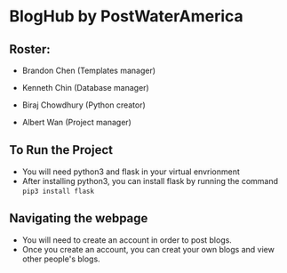 # BlogHub by PostWaterAmerica

## Roster:

- Brandon Chen (Templates manager)

- Kenneth Chin (Database manager)

- Biraj Chowdhury (Python creator)

- Albert Wan (Project manager)

## To Run the Project

- You will need python3 and flask in your virtual envrionment
- After installing python3, you can install flask by running the command `pip3 install flask`

## Navigating the webpage
- You will need to create an account in order to post blogs.
- Once you create an account, you can creat your own blogs and view other people's blogs.
